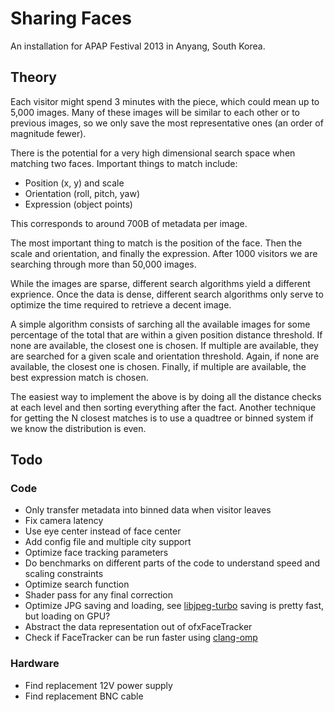 # Sharing Faces

An installation for APAP Festival 2013 in Anyang, South Korea.

## Theory

Each visitor might spend 3 minutes with the piece, which could mean up to 5,000 images. Many of these images will be similar to each other or to previous images, so we only save the most representative ones (an order of magnitude fewer).

There is the potential for a very high dimensional search space when matching two faces. Important things to match include:

* Position (x, y) and scale
* Orientation (roll, pitch, yaw)
* Expression (object points)

This corresponds to around 700B of metadata per image.

The most important thing to match is the position of the face. Then the scale and orientation, and finally the expression. After 1000 visitors we are searching through more than 50,000 images.

While the images are sparse, different search algorithms yield a different exprience. Once the data is dense, different search algorithms only serve to optimize the time required to retrieve a decent image.

A simple algorithm consists of sarching all the available images for some percentage of the total that are within a given position distance threshold. If none are available, the closest one is chosen. If multiple are available, they are searched for a given scale and orientation threshold. Again, if none are available, the closest one is chosen. Finally, if multiple are available, the best expression match is chosen.

The easiest way to implement the above is by doing all the distance checks at each level and then sorting everything after the fact. Another technique for getting the N closest matches is to use a quadtree or binned system if we know the distribution is even.

## Todo

### Code

* Only transfer metadata into binned data when visitor leaves
* Fix camera latency
* Use eye center instead of face center
* Add config file and multiple city support
* Optimize face tracking parameters
* Do benchmarks on different parts of the code to understand speed and scaling constraints
* Optimize search function
* Shader pass for any final correction
* Optimize JPG saving and loading, see [libjpeg-turbo](http://libjpeg-turbo.virtualgl.org/) saving is pretty fast, but loading on GPU?
* Abstract the data representation out of ofxFaceTracker
* Check if FaceTracker can be run faster using [clang-omp](http://clang-omp.github.io/)

### Hardware

* Find replacement 12V power supply
* Find replacement BNC cable
